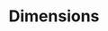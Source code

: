 ---
layout: default
bigquery: https://console.cloud.google.com/bigquery?p=covid-19-dimensions-ai&page=table&d=data&t=publications
contributors: Digital Science, https://www.digital-science.com/
cost: Free for personal, non-commercial use.
description: Dimensions contains more than 100 million publications, ranging from
  articles published in scholarly journals, books and book chapters, to preprints
  and conference proceedings. All publications are contextualized with linked data
  sets, funding, publications, patents, clinical trials, and policy documents. You
  can also view associated categories, funders, institutions, and researcher profiles.
documentation: https://docs.dimensions.ai/bigquery/index.html
last_edit: 04/08/2022, 08:46:48
location: https://www.dimensions.ai/products/free/
maintained_by: Digital Science, https://www.digital-science.com/
schema_fields:
- funding_eur
- granted_date
- priority_date
- family_members_ids
- journal_lists
- research_org_cities
- cited_by_ids
- gender
- citations_count
- active_years
- abstract
- family_count
- pages
- volume
- subtitles
- editors
- assignee_orgs
- book_title
- mesh_terms
- description
- book_series_title
- date_modified
- funding_jpy
- associated_grant_ids
- citation_string
- funding_chf
- researcher_ids
- funding_currency
- reference_ids
- priority_year
- cpc
- isbn
- associated_publication_doi
- start_year
- research_org_state_codes
- established
- application_number
- funder_org_acronyms
- types
- category_uoa
- current_assignee_countries
- research_org_country_names
- assignee_countries
- associated_publication_id
- external_ids
- proceedings_title
- resulting_publication_doi
- end_date
- category_rcdc
- concepts
- grant_number
- clinical_trial_ids
- investigators
- date_normal
- associated_publication_pmid
- kind
- issue
- repository_id
- created_date
- category_for
- funder_org_state_codes
- funding_cad
- conditions
- registry
- funding_amount
- research_org_state_names
- aliases
- research_org_countries
- acronym
- jurisdiction
- current_assignee
- category_hrcs_rac
- funding_aud
- funder_orgs
- original_abstract
- publication_date
- source_id
- acknowledgements
- open_access_categories
- wikipedia_url
- brief_title
- legal_status
- category_bra
- date_inserted
- start_date
- resulting_publication_ids
- original_assignee
- arxiv_id
- filing_date
- funding_gbp
- name
- links
- funder_org_countries
- original_assignee_countries
- phase
- metrics
- journal
- funding_usd
- original_assignee_orgs
- funding_details
- funder_org
- relationships
- date_print
- original_title
- filing_status
- category_hra
- expiration_date
- family_id
- date
- mesh_headings
- doi
- status
- year
- pmcid
- funding_nzd
- acronyms
- email_address
- expiration_year
- linkout
- labels
- publication_year
- patent_ids
- repository_url
- category_hrcs_hc
- categories
- language
- foa_number
- date_online
- embargo_date
- filing_year
- category_icrp_cso
- type
- pmid
- publisher
- supporting_grant_ids
- eisbn
- address
- authors
- conference
- granted_year
- research_org_city_names
- license
- end_year
- inventor_names
- altmetrics
- associated_publication_arxiv_id
- id
- research_orgs
- funder_org_cities
- date_imported_gbq
- ipcr
- parent_id
- category_sdg
- interventions
- current_assignee_orgs
- funding_cny
- legal_events
- organisation_details
- repository_name
- open_access_categories_v2
- category_icrp_ct
- citations
- title
- funder_countries
- publication_ids
shortname: dimensions
tags:
- scholarly literature
- patents
- funding
- clinical trials
- academic profiles
terms_of_use: 'Use of both the Dimensions COVID-19 dataset and full Dimensions dataset
  are subject to the Dimensions Terms of use: https://www.dimensions.ai/policies-terms-legal '
title: Dimensions
uuid: dcff88bd-fe6b-4fdb-8159-809bf9d7bc1c
---